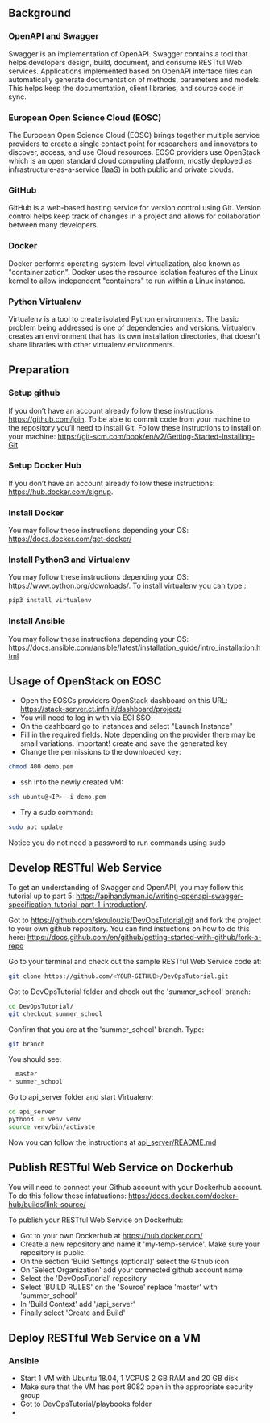 ## Background
### OpenAPI and Swagger
Swagger is an implementation of OpenAPI. Swagger contains a tool that helps 
developers design, build, document, and consume RESTful Web services. 
Applications implemented based on OpenAPI interface files can automatically 
generate documentation of methods, parameters and models. This helps keep the 
documentation, client libraries, and source code in sync.

### European Open Science Cloud (EOSC)
The European Open Science Cloud (EOSC) brings together multiple service 
providers to create a single contact point for researchers and innovators to 
discover, access, and use Cloud resources. EOSC providers use OpenStack which 
is an open standard cloud computing platform, mostly deployed as 
infrastructure-as-a-service (IaaS) in both public and private clouds.


### GitHub
GitHub is a web-based hosting service for version control using Git. Version 
control helps keep track of changes in a project and allows for collaboration 
between many developers.

### Docker
Docker performs operating-system-level virtualization, also known as 
"containerization". Docker uses the resource isolation features of the Linux 
kernel to allow independent "containers" to run within a Linux instance.


### Python Virtualenv
Virtualenv is a tool to create isolated Python environments. The basic problem 
being addressed is one of dependencies and versions. Virtualenv creates an 
environment that has its own installation directories, that doesn't share 
libraries with other virtualenv environments.


## Preparation
### Setup github
If you don’t have an account already follow these instructions: https://github.com/join. To be able to commit code from your machine to the repository you’ll need to install Git. Follow these instructions to install on your machine: https://git-scm.com/book/en/v2/Getting-Started-Installing-Git

### Setup Docker Hub
If you don’t have an account already follow these instructions: 
https://hub.docker.com/signup.

### Install Docker
You may follow these instructions depending your OS:
https://docs.docker.com/get-docker/
 

### Install Python3 and Virtualenv
You may follow these instructions depending your OS: 
https://www.python.org/downloads/.
To install virtualenv you can type :
```Bash
pip3 install virtualenv
```

### Install Ansible 
You may follow these instructions depending your OS: 
https://docs.ansible.com/ansible/latest/installation_guide/intro_installation.html

## Usage of OpenStack on EOSC
* Open the EOSCs providers OpenStack dashboard on this URL: https://stack-server.ct.infn.it/dashboard/project/
* You will need to log in with via EGI SSO
* On the dashboard go to instances and select "Launch Instance"
* Fill in the required fields. Note depending on the provider there may be small variations. Important! create and save the generated key
*  Change the permissions to the downloaded key: 
```Bash
chmod 400 demo.pem
```
* ssh into the newly created VM:
```Bash
ssh ubuntu@<IP> -i demo.pem
``` 

* Try a sudo command: 
```Bash
sudo apt update
```
Notice you do not need a password to run commands using sudo

## Develop RESTful Web Service
To get an understanding of Swagger and OpenAPI, you may follow this tutorial up 
to part 5: 
https://apihandyman.io/writing-openapi-swagger-specification-tutorial-part-1-introduction/.

Got to https://github.com/skoulouzis/DevOpsTutorial.git and fork the project 
to your own github repository. You can find instuctions on how to do this here: 
https://docs.github.com/en/github/getting-started-with-github/fork-a-repo

Go to your terminal and check out the sample RESTful Web Service code at:
```Bash
git clone https://github.com/<YOUR-GITHUB>/DevOpsTutorial.git
```
Got to DevOpsTutorial folder and check out the 'summer_school' branch:
```Bash
cd DevOpsTutorial/
git checkout summer_school
``` 
Confirm that you are at the 'summer_school' branch. Type:
```Bash
git branch
```
You should see:
```Bash
  master
* summer_school
```

Go to api_server folder and start Virtualenv:
```Bash
cd api_server
python3 -m venv venv
source venv/bin/activate
```

Now you can follow the instructions at 
[api_server/README.md](api_server/README.md)


## Publish RESTful Web Service on Dockerhub
You will need to connect your Github account with your Dockerhub account. To 
do this follow these infatuations: https://docs.docker.com/docker-hub/builds/link-source/  


To publish your RESTful Web Service on Dockerhub: 
* Got to your own Dockerhub at https://hub.docker.com/
* Create a new repository and name it 'my-temp-service'. Make sure your 
repository is public.
* On the section 'Build Settings (optional)' select the Github icon
* On 'Select Organization' add your connected github account name
* Select the 'DevOpsTutorial' repository
* Select 'BUILD RULES' on the 'Source' replace 'master' with 'summer_school'
* In 'Build Context' add '/api_server'
* Finally select 'Create and Build'

  
## Deploy RESTful Web Service on a VM
### Ansible 
* Start 1 VM with Ubuntu 18.04, 1 VCPUS 2 GB RAM and 20 GB disk
* Make sure that the VM has port 8082 open in the appropriate security group 
* Got to DevOpsTutorial/playbooks folder 
* 


